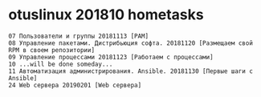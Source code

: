 # otuslinux 201810 hometasks
	07 Пользователи и группы 20181113 [PAM]
	08 Управление пакетами. Дистрибьюция софта. 20181120 [Размещаем свой RPM в своем репозитории]
	09 Управление процессами 20181123 [Работаем с процессами]
	10 ...will be done someday...
	11 Автоматизация администрирования. Ansible. 20181130 [Первые шаги с Ansible]
    24 Web сервера 20190201 [Web сервера]